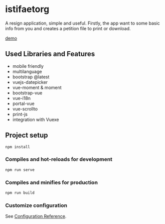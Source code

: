# istifaetorg

A resign application, simple and useful. Firstly, the app want to some basic info from you and creates a petition file to print or download.

[demo](http://istifaet.org)

## Used Libraries and Features
* mobile friendly
* multilanguage
* bootstrap @latest
* vuejs-datepicker
* vue-moment & moment
* bootstrap-vue
* vue-i18n
* portal-vue
* vue-scrollto
* print-js
* integration with Vuexe

## Project setup
```
npm install
```

### Compiles and hot-reloads for development
```
npm run serve
```

### Compiles and minifies for production
```
npm run build
```

### Customize configuration
See [Configuration Reference](https://cli.vuejs.org/config/).
